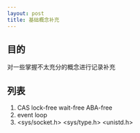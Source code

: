 ```yaml
---
layout: post
title: 基础概念补充
---
```



## 目的
对一些掌握不太充分的概念进行记录补充

## 列表
1. CAS lock-free wait-free ABA-free
2. event loop
3. <sys/socket.h> <sys/type.h> <unistd.h>